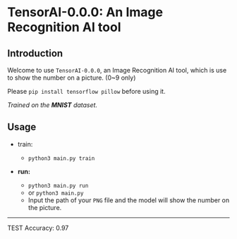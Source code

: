 # TensorAI-0.0.0: An Image Recognition AI tool

## Introduction

Welcome to use `TensorAI-0.0.0`, an Image Recognition AI tool,
which is use to show the number on a picture. (0~9 only)

Please `pip install tensorflow pillow` before using it.

<i>Trained on the **MNIST** dataset.</i>

## Usage

* train:
  * `python3 main.py train`

* **run:**
  * `python3 main.py run`
  * or `python3 main.py`
  * Input the path of your `PNG` file and the model will show the number on the picture.


---

TEST Accuracy: 0.97
